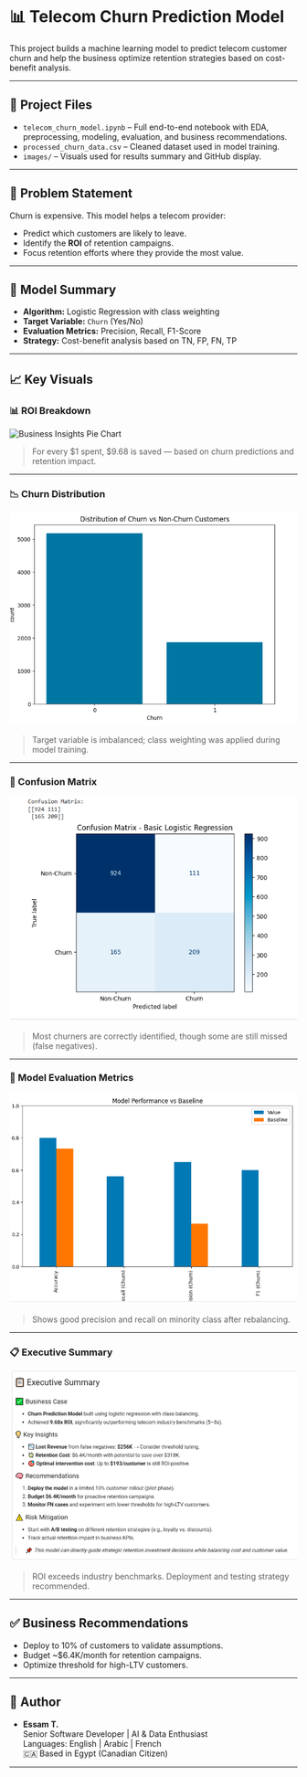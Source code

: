 # 📊 Telecom Churn Prediction Model

This project builds a machine learning model to predict telecom customer churn and help the business optimize retention strategies based on cost-benefit analysis.

---

## 📁 Project Files

- `telecom_churn_model.ipynb` – Full end-to-end notebook with EDA, preprocessing, modeling, evaluation, and business recommendations.
- `processed_churn_data.csv` – Cleaned dataset used in model training.
- `images/` – Visuals used for results summary and GitHub display.

---

## 🧠 Problem Statement

Churn is expensive. This model helps a telecom provider:
- Predict which customers are likely to leave.
- Identify the **ROI** of retention campaigns.
- Focus retention efforts where they provide the most value.

---

## 🧪 Model Summary

- **Algorithm:** Logistic Regression with class weighting
- **Target Variable:** `Churn` (Yes/No)
- **Evaluation Metrics:** Precision, Recall, F1-Score
- **Strategy:** Cost-benefit analysis based on TN, FP, FN, TP

---

## 📈 Key Visuals

### 📊 ROI Breakdown

![Business Insights Pie Chart](images/BusinessInsightsPieChart.png)

> For every \$1 spent, \$9.68 is saved — based on churn predictions and retention impact.

---

### 📉 Churn Distribution

![Churn Distribution](images/ChurnDistribution.png)

> Target variable is imbalanced; class weighting was applied during model training.

---

### 🧮 Confusion Matrix

![Confusion Matrix](images/ConfusionMatrix.png)

> Most churners are correctly identified, though some are still missed (false negatives).

---

### 🧪 Model Evaluation Metrics

![Model Evaluation Metrics](images/ModelEvaluationMetrics.png)

> Shows good precision and recall on minority class after rebalancing.

---

### 📋 Executive Summary

![Executive Summary](images/ExecutiveSummary.png)

> ROI exceeds industry benchmarks. Deployment and testing strategy recommended.

---

## ✅ Business Recommendations

- Deploy to 10% of customers to validate assumptions.
- Budget ~$6.4K/month for retention campaigns.
- Optimize threshold for high-LTV customers.

---

## 🚀 Author

- **Essam T.**  
  Senior Software Developer | AI & Data Enthusiast  
  Languages: English | Arabic | French  
  🇨🇦 Based in Egypt (Canadian Citizen)

---

